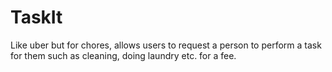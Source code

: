 # TaskIt
Like uber but for chores, allows users to request a person to perform a task for them such as cleaning, doing laundry etc. for a fee. 

